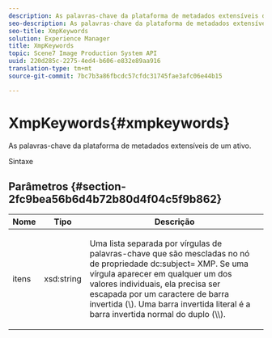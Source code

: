 ```yaml
---
description: As palavras-chave da plataforma de metadados extensíveis de um ativo.
seo-description: As palavras-chave da plataforma de metadados extensíveis de um ativo.
seo-title: XmpKeywords
solution: Experience Manager
title: XmpKeywords
topic: Scene7 Image Production System API
uuid: 220d285c-2275-4ed4-b606-e832e89aa916
translation-type: tm+mt
source-git-commit: 7bc7b3a86fbcdc57cfdc31745fae3afc06e44b15

---
```



# XmpKeywords{#xmpkeywords}

As palavras-chave da plataforma de metadados extensíveis de um ativo.

Sintaxe

## Parâmetros {#section-2fc9bea56b6d4b72b80d4f04c5f9b862}

<table id="table_04100BB8ABD84EF68B0A7CE3AD946414"> 
 <thead> 
  <tr> 
   <th colname="col1" class="entry"> Nome </th> 
   <th colname="col2" class="entry"> Tipo </th> 
   <th colname="col3" class="entry"> Descrição </th> 
  </tr> 
 </thead>
 <tbody> 
  <tr> 
   <td colname="col1"> <span class="codeph"> <span class="varname"> itens</span></span> </td> 
   <td colname="col2"> <span class="codeph"> xsd:string</span> </td> 
   <td colname="col3"> <p>Uma lista separada por vírgulas de palavras-chave que são mescladas no nó de propriedade <span class="codeph"> dc:subject=</span> XMP. Se uma vírgula aparecer em qualquer um dos valores individuais, ela precisa ser escapada por um caractere de barra invertida (\). Uma barra invertida literal é a barra invertida normal do duplo (\\). </p> </td> 
  </tr> 
 </tbody> 
</table>

